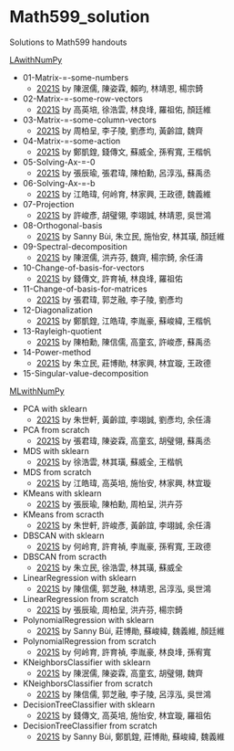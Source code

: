 # Math599_solution
Solutions to Math599 handouts


[LAwithNumPy](https://github.com/jephianlin/LAwithNumPy)
- 01-Matrix-=-some-numbers
  + [2021S](01-Matrix-=-some-numbers-2021S.ipynb) by 陳泯儒, 陳姿霖, 賴昀, 林靖恩, 楊宗錡
- 02-Matrix-=-some-row-vectors
  + [2021S](02-Matrix-=-some-row-vectors-2021S.ipynb) by 高英培, 徐浩雲, 林良埄, 羅祖佑, 顏廷維
- 03-Matrix-=-some-column-vectors
  + [2021S](03-Matrix-=-some-column-vectors-2021S.ipynb) by 周柏呈, 李子陵, 劉彥均, 黃齡誼, 魏齊
- 04-Matrix-=-some-action
  + [2021S](04-Matrix-=-some-action-2021S.ipynb) by 鄭凱鍠, 錢傳文, 蘇威全, 孫宥寬, 王楷帆
- 05-Solving-Ax-=-0
  + [2021S](05-Solving-Ax-=-0-2021S.ipynb) by 張辰瑜, 張君瑋, 陳柏勳, 呂淳泓, 蘇禹丞
- 06-Solving-Ax-=-b
  + [2021S](06-Solving-Ax-=-b-2021S.ipynb) by 江皓瑋, 何岭育, 林家興, 王政德, 魏義維
- 07-Projection
  + [2021S](07-Projection-2021S.ipynb) by 許峻彥, 胡璧翎, 李翊誠, 林靖恩, 吳世鴻
- 08-Orthogonal-basis
  + [2021S](08-Orthogonal-basis-2021S.ipynb) by Sanny Bùi, 朱立民, 施怡安, 林其璜, 顏廷維
- 09-Spectral-decomposition
  + [2021S](09-Spectral-decomposition-2021S.ipynb) by 陳泯儒, 洪卉芬, 魏齊, 楊宗錡, 余任濤
- 10-Change-of-basis-for-vectors
  + [2021S](10-Change-of-basis-for-vectors-2021S.ipynb) by 錢傳文, 許育禎, 林良埄, 羅祖佑
- 11-Change-of-basis-for-matrices
  + [2021S](11-Change-of-basis-for-matrices-2021S.ipynb) by 張君瑋, 郭芝融, 李子陵, 劉彥均
- 12-Diagonalization
  + [2021S](12-Diagonalization-2021S.ipynb) by 鄭凱鍠, 江皓瑋, 李胤豪, 蘇峻緯, 王楷帆
- 13-Rayleigh-quotient
  + [2021S](13-Rayleigh-quotient-2021S.ipynb) by 陳柏勳, 陳信儒, 高童玄, 許峻彥, 蘇禹丞
- 14-Power-method
  + [2021S](14-Power-method-2021S.ipynb) by 朱立民, 莊博勛, 林家興, 林宜璇, 王政德	
- 15-Singular-value-decomposition


[MLwithNumPy](http://www.math.nsysu.edu.tw/~chlin/2021SMath599/2021SMath599.html)
- PCA with sklearn
  + [2021S](PCA-with-scikit-learn-2021S.ipynb) by 朱世軒, 黃齡誼, 李翊誠, 劉彥均, 余任濤
- PCA from scratch
  + [2021S](PCA-from-scratch-2021S.ipynb) by 張君瑋, 陳姿霖, 高童玄, 胡璧翎, 蘇禹丞
- MDS with sklearn
  + [2021S](MDS-with-scikit-learn-2021S.ipynb) by 徐浩雲, 林其璜, 蘇威全, 王楷帆
- MDS from scratch
  + [2021S](MDS-from-scratch-2021S.ipynb) by 江皓瑋, 高英培, 施怡安, 林家興, 林宜璇
- KMeans with sklearn
  + [2021S](KMeans-with-scikit-learn-2021S.ipynb) by 張辰瑜, 陳柏勳, 周柏呈, 洪卉芬
- KMeans from scracth
  + [2021S](KMeans-from-scratch-2021S.ipynb) by 朱世軒, 許峻彥, 黃齡誼, 李翊誠, 余任濤
- DBSCAN with sklearn
  + [2021S](DBSCAN-with-scikit-learn-2021S.ipynb) by 何岭育, 許育禎, 李胤豪, 孫宥寬, 王政德
- DBSCAN from scracth
  + [2021S](DBSCAN-from-scratch-2021S.ipynb) by 朱立民, 徐浩雲, 林其璜, 蘇威全
- LinearRegression with sklearn
  + [2021S](LinearRegression-with-scikit-learn-2021S.ipynb) by 陳信儒, 郭芝融, 林靖恩, 呂淳泓, 吳世鴻
- LinearRegression from scratch
  + [2021S](LinearRegression-from-scratch-2021S.ipynb) by 張辰瑜, 周柏呈, 洪卉芬, 楊宗錡
- PolynomialRegression with sklearn
  + [2021S](PolynomialRegression-with-scikit-learn-2021S.ipynb) by Sanny Bùi, 莊博勛, 蘇峻緯, 魏義維, 顏廷維
- PolynomialRegression from scratch
  + [2021S](PolynomialRegression-from-scratch-2021S.ipynb) by 何岭育, 許育禎, 李胤豪, 林良埄, 孫宥寬
- KNeighborsClassifier with sklearn
  + [2021S](KNeighborsClassifier-with-scikit-learn-2021S.ipynb) by 陳泯儒, 陳姿霖, 高童玄, 胡璧翎, 魏齊
- KNeighborsClassifier from scratch
  + [2021S](KNeighborsClassifier-from-scratch-2021S.ipynb) by 陳信儒, 郭芝融, 李子陵, 呂淳泓, 吳世鴻
- DecisionTreeClassifier with sklearn
  + [2021S](DecisionTreeClassifier-with-scikit-learn-2021S.ipynb) by 錢傳文, 高英培, 施怡安, 林宜璇, 羅祖佑
- DecisionTreeClassifier from scratch
  + [2021S](DecisionTreeClassifier-from-scratch-2021S.ipynb) by Sanny Bùi, 鄭凱鍠, 莊博勛, 蘇峻緯, 魏義維

